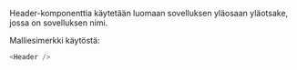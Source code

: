 Header-komponenttia käytetään luomaan sovelluksen yläosaan yläotsake,
jossa on sovelluksen nimi.

Malliesimerkki käytöstä:
```js
<Header />
```